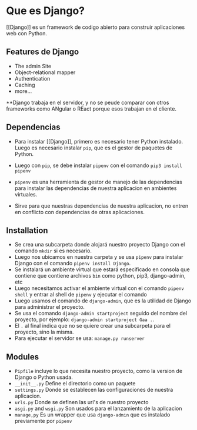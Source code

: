 # Que es Django?
[[Django]] es un framework de codigo abierto para construir aplicaciones web con Python. 

## Features de Django
 - The admin Site
 - Object-relational mapper
 - Authentication
 - Caching
 - more...

**Django trabaja en el servidor, y no se peude comparar con otros frameworks como ANgular o REact porque esos trabajan en el cliente.

## Dependencias
- Para instalar [[Django]], primero es necesario tener Python instalado. Luego es necesario instalar `pip`, que es el gestor de paquetes de Python. 

- Luego con `pip`, se debe instalar `pipenv` con el comando `pip3 install pipenv`

- `pipenv` es una herramienta de gestor de manejo de las dependencias para instalar las dependencias de nuestra aplicacion en ambientes virtuales. 

- Sirve para que nuestras dependencias de nuestra aplicacion, no entren en conflicto con dependencias de otras aplicaciones. 

## Installation
 - Se crea una subcarpeta donde alojará nuestro proyecto Django con el comando `mkdir` si es necesario.
- Luego nos ubicamos en nuestra carpeta y se usa `pipenv` para instalar Django con el comando `pipenv install Django`.
- Se instalará un ambiente virtual que estará especificado en consola que contiene que contiene archivos `bin` como python, pip3, django-admin, etc
- Luego necesitamos activar el ambiente virtual con el comando `pipenv shell` y entrar al shell de `pipenv` y ejecutar el comando 
- Luego usamos el comando de `django-admin`, que es la utilidad de Django para administrar el proyecto.
- Se usa el comando `django-admin startproject` seguido del nombre del proyecto, por ejemplo: `django-admin startproject Gaa .`.
- El `.` al final indica que no se quiere crear una subcarpeta para el proyecto, sino la misma. 
- Para ejecutar el servidor se usa: `manage.py runserver` 

## Modules
 - `Pipfile` incluye lo que necesita nuestro proyecto, como la version de Django o Python usada. 
 - `__init__.py` Define el directorio como un paquete
 - `settings.py` Donde se establecen las configuraciones de nuestra aplicacion.
 - `urls.py` Donde se definen las url's de nuestro proyecto
 - `asgi.py` and `wsgi.py` Son usados para el lanzamiento de la aplicacion
 - `manage,py` Es un wrapper que usa `django-admin` que es instalado previamente por `pipenv`